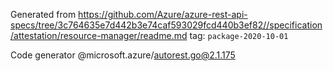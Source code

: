 Generated from https://github.com/Azure/azure-rest-api-specs/tree/3c764635e7d442b3e74caf593029fcd440b3ef82//specification/attestation/resource-manager/readme.md tag: `package-2020-10-01`

Code generator @microsoft.azure/autorest.go@2.1.175


